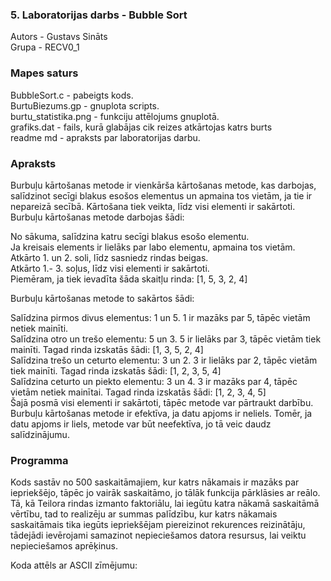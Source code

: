 ### 5. Laboratorijas darbs - Bubble Sort  
Autors - Gustavs Sināts  
Grupa - RECV0_1
### Mapes saturs  
BubbleSort.c - pabeigts kods.   
BurtuBiezums.gp - gnuplota scripts.  
burtu_statistika.png - funkciju attēlojums gnuplotā.  
grafiks.dat - fails, kurā glabājas cik reizes atkārtojas katrs burts   
readme md - apraksts par laboratorijas darbu. 

  

### Apraksts  

Burbuļu kārtošanas metode ir vienkārša kārtošanas metode, kas darbojas, salīdzinot secīgi blakus esošos elementus un apmaina tos vietām, ja tie ir nepareizā secībā. Kārtošana tiek veikta, līdz visi elementi ir sakārtoti.
Burbuļu kārtošanas metode darbojas šādi:
  
No sākuma, salīdzina katru secīgi blakus esošo elementu.  
Ja kreisais elements ir lielāks par labo elementu, apmaina tos vietām.  
Atkārto 1. un 2. soli, līdz sasniedz rindas beigas.  
Atkārto 1.- 3. soļus, līdz visi elementi ir sakārtoti.  
Piemēram, ja tiek ievadīta šāda skaitļu rinda: [1, 5, 3, 2, 4]  

Burbuļu kārtošanas metode to sakārtos šādi:  
  
Salīdzina pirmos divus elementus: 1 un 5. 1 ir mazāks par 5, tāpēc vietām netiek mainīti.  
Salīdzina otro un trešo elementu: 5 un 3. 5 ir lielāks par 3, tāpēc vietām tiek mainīti. Tagad rinda izskatās šādi:
[1, 3, 5, 2, 4]  
Salīdzina trešo un ceturto elementu: 3 un 2. 3 ir lielāks par 2, tāpēc vietām tiek mainīti. Tagad rinda izskatās šādi:
[1, 2, 3, 5, 4]  
Salīdzina ceturto un piekto elementu: 3 un 4. 3 ir mazāks par 4, tāpēc vietām netiek mainītai. Tagad rinda izskatās šādi:
[1, 2, 3, 4, 5]  
Šajā posmā visi elementi ir sakārtoti, tāpēc metode var pārtraukt darbību.  
Burbuļu kārtošanas metode ir efektīva, ja datu apjoms ir neliels. Tomēr, ja datu apjoms ir liels, metode var būt neefektīva, jo tā veic daudz salīdzinājumu.  


### Programma  
Kods sastāv no 500 saskaitāmajiem, kur katrs nākamais ir mazāks par iepriekšējo, tāpēc jo vairāk saskaitāmo, jo tālāk funkcija pārklāsies ar reālo.
Tā, kā Teilora rindas izmanto faktoriālu, lai iegūtu katra nākamā saskaitāmā vērtību, tad to realizēju ar summas palīdzību, kur
katrs nākamais saskaitāmais tika iegūts iepriekšējam piereizinot rekurences reizinātāju,
tādejādi ievērojami samazinot nepieciešamos datora resursus, lai veiktu nepieciešamos aprēķinus.

Koda attēls ar ASCII zīmējumu:
